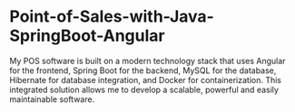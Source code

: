# Point-of-Sales-with-Java-SpringBoot-Angular
My POS software is built on a modern technology stack that uses Angular for the frontend, Spring Boot for the backend, MySQL for the database, Hibernate for database integration, and Docker for containerization. This integrated solution allows me to develop a scalable, powerful and easily maintainable software.
